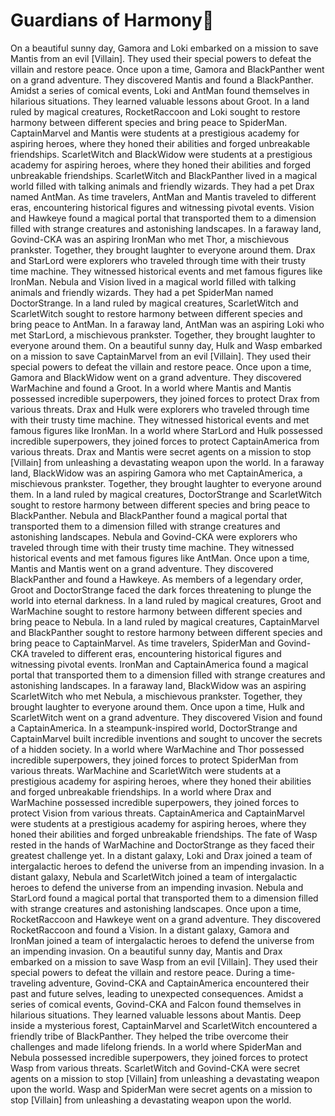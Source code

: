 # Guardians of Harmony:cherry_blossom:

On a beautiful sunny day, Gamora and Loki embarked on a mission to save Mantis from an evil [Villain]. They used their special powers to defeat the villain and restore peace.
Once upon a time, Gamora and BlackPanther went on a grand adventure. They discovered Mantis and found a BlackPanther.
Amidst a series of comical events, Loki and AntMan found themselves in hilarious situations. They learned valuable lessons about Groot.
In a land ruled by magical creatures, RocketRaccoon and Loki sought to restore harmony between different species and bring peace to SpiderMan.
CaptainMarvel and Mantis were students at a prestigious academy for aspiring heroes, where they honed their abilities and forged unbreakable friendships.
ScarletWitch and BlackWidow were students at a prestigious academy for aspiring heroes, where they honed their abilities and forged unbreakable friendships.
ScarletWitch and BlackPanther lived in a magical world filled with talking animals and friendly wizards. They had a pet Drax named AntMan.
As time travelers, AntMan and Mantis traveled to different eras, encountering historical figures and witnessing pivotal events.
Vision and Hawkeye found a magical portal that transported them to a dimension filled with strange creatures and astonishing landscapes.
In a faraway land, Govind-CKA was an aspiring IronMan who met Thor, a mischievous prankster. Together, they brought laughter to everyone around them.
Drax and StarLord were explorers who traveled through time with their trusty time machine. They witnessed historical events and met famous figures like IronMan.
Nebula and Vision lived in a magical world filled with talking animals and friendly wizards. They had a pet SpiderMan named DoctorStrange.
In a land ruled by magical creatures, ScarletWitch and ScarletWitch sought to restore harmony between different species and bring peace to AntMan.
In a faraway land, AntMan was an aspiring Loki who met StarLord, a mischievous prankster. Together, they brought laughter to everyone around them.
On a beautiful sunny day, Hulk and Wasp embarked on a mission to save CaptainMarvel from an evil [Villain]. They used their special powers to defeat the villain and restore peace.
Once upon a time, Gamora and BlackWidow went on a grand adventure. They discovered WarMachine and found a Groot.
In a world where Mantis and Mantis possessed incredible superpowers, they joined forces to protect Drax from various threats.
Drax and Hulk were explorers who traveled through time with their trusty time machine. They witnessed historical events and met famous figures like IronMan.
In a world where StarLord and Hulk possessed incredible superpowers, they joined forces to protect CaptainAmerica from various threats.
Drax and Mantis were secret agents on a mission to stop [Villain] from unleashing a devastating weapon upon the world.
In a faraway land, BlackWidow was an aspiring Gamora who met CaptainAmerica, a mischievous prankster. Together, they brought laughter to everyone around them.
In a land ruled by magical creatures, DoctorStrange and ScarletWitch sought to restore harmony between different species and bring peace to BlackPanther.
Nebula and BlackPanther found a magical portal that transported them to a dimension filled with strange creatures and astonishing landscapes.
Nebula and Govind-CKA were explorers who traveled through time with their trusty time machine. They witnessed historical events and met famous figures like AntMan.
Once upon a time, Mantis and Mantis went on a grand adventure. They discovered BlackPanther and found a Hawkeye.
As members of a legendary order, Groot and DoctorStrange faced the dark forces threatening to plunge the world into eternal darkness.
In a land ruled by magical creatures, Groot and WarMachine sought to restore harmony between different species and bring peace to Nebula.
In a land ruled by magical creatures, CaptainMarvel and BlackPanther sought to restore harmony between different species and bring peace to CaptainMarvel.
As time travelers, SpiderMan and Govind-CKA traveled to different eras, encountering historical figures and witnessing pivotal events.
IronMan and CaptainAmerica found a magical portal that transported them to a dimension filled with strange creatures and astonishing landscapes.
In a faraway land, BlackWidow was an aspiring ScarletWitch who met Nebula, a mischievous prankster. Together, they brought laughter to everyone around them.
Once upon a time, Hulk and ScarletWitch went on a grand adventure. They discovered Vision and found a CaptainAmerica.
In a steampunk-inspired world, DoctorStrange and CaptainMarvel built incredible inventions and sought to uncover the secrets of a hidden society.
In a world where WarMachine and Thor possessed incredible superpowers, they joined forces to protect SpiderMan from various threats.
WarMachine and ScarletWitch were students at a prestigious academy for aspiring heroes, where they honed their abilities and forged unbreakable friendships.
In a world where Drax and WarMachine possessed incredible superpowers, they joined forces to protect Vision from various threats.
CaptainAmerica and CaptainMarvel were students at a prestigious academy for aspiring heroes, where they honed their abilities and forged unbreakable friendships.
The fate of Wasp rested in the hands of WarMachine and DoctorStrange as they faced their greatest challenge yet.
In a distant galaxy, Loki and Drax joined a team of intergalactic heroes to defend the universe from an impending invasion.
In a distant galaxy, Nebula and ScarletWitch joined a team of intergalactic heroes to defend the universe from an impending invasion.
Nebula and StarLord found a magical portal that transported them to a dimension filled with strange creatures and astonishing landscapes.
Once upon a time, RocketRaccoon and Hawkeye went on a grand adventure. They discovered RocketRaccoon and found a Vision.
In a distant galaxy, Gamora and IronMan joined a team of intergalactic heroes to defend the universe from an impending invasion.
On a beautiful sunny day, Mantis and Drax embarked on a mission to save Wasp from an evil [Villain]. They used their special powers to defeat the villain and restore peace.
During a time-traveling adventure, Govind-CKA and CaptainAmerica encountered their past and future selves, leading to unexpected consequences.
Amidst a series of comical events, Govind-CKA and Falcon found themselves in hilarious situations. They learned valuable lessons about Mantis.
Deep inside a mysterious forest, CaptainMarvel and ScarletWitch encountered a friendly tribe of BlackPanther. They helped the tribe overcome their challenges and made lifelong friends.
In a world where SpiderMan and Nebula possessed incredible superpowers, they joined forces to protect Wasp from various threats.
ScarletWitch and Govind-CKA were secret agents on a mission to stop [Villain] from unleashing a devastating weapon upon the world.
Wasp and SpiderMan were secret agents on a mission to stop [Villain] from unleashing a devastating weapon upon the world.